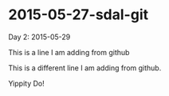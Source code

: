 # 2015-05-27-sdal-git

Day 2: 2015-05-29

This is a line I am adding from github

This is a different line I am adding from github.

Yippity Do!
